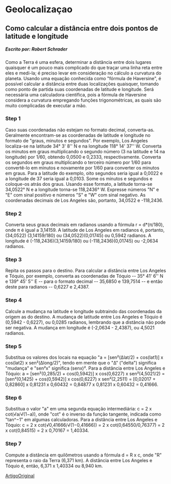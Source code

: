 # Geolocalizaçao

## Como calcular a distância entre dois pontos de latitude e longitude
##### Escrito por: Robert Schrader

Como a Terra é uma esfera, determinar a distância entre dois lugares quaisquer é um pouco mais complicado do que traçar uma linha reta entre eles e medi-la; é preciso levar em consideração no cálculo a curvatura do planeta. Usando uma equação conhecida como "fórmula de Haversine", é possível calcular a distância entre duas localizações quaisquer, tomando como ponto de partida suas coordenadas de latitude e longitude. Será necessária uma calculadora científica, pois a fórmula de Haversine considera a curvatura empregando funções trigonométricas, as quais são muito complicadas de executar a mão.

### Step 1

Caso suas coordenadas não estejam no formato decimal, converta-as. Geralmente encontram-se as coordenadas de latitude e longitude no formato de "graus, minutos e segundos". 
Por exemplo, Los Angeles localiza-se na latitude 34° 3' 8'' N e na longitude 118° 14' 37'' W. 
Converta os minutos em graus multiplicando o segundo número (3 na latitude e 14 na longitude) por 1/60, obtendo 0,0500 e 0,2333, respectivamente. 
Converta os segundos em graus multiplicando o terceiro número por 1/60 para convertê-lo em minutos e novamente por 1/60 para converter os minutos em graus. 
Para a latitude do exemplo, oito segundos seria igual a 0,0022 e a longitude de 37 seria igual a 0,0103. Some os minutos e segundos e coloque-os atrás dos graus. 
Usando esse formato, a latitude torna-se 34,0522° N e a longitude torna-se 118,2436° W. Expresse números "N" e "E" com sinal positivo e números "S" e "W" com sinal negativo. 
As coordenadas decimais de Los Angeles são, portanto, 34,0522 e -118,2436.
 
### Step 2

Converta seus graus decimais em radianos usando a fórmula r = d*(π/180), onde π é igual a 3,14159. 
A latitude de Los Angeles em radianos é, portanto, (34,0522) (3,14159/180) ou (34,0522)(0,01745) ou 0,5942 radianos. 
A longitude é (-118,2436)(3,14159/180) ou (-118,2436)(0,01745) ou -2,0634 radianos.

### Step 3

Repita os passos para o destino. Para calcular a distância entre Los Angeles e Tóquio, por exemplo, converta as coordenadas de Tóquio -- 35° 41' 6'' N e 139° 45' 5'' E -- para o formato decimal -- 35,6850 e 139,7514 -- e então deste para radianos -- 0,6227 e 2,4387.

### Step 4

Calcule a mudança na latitude e longitude subtraindo das coordenadas da origem as do destino. A mudança de latitude entre Los Angeles e Tóquio é (0,5942 - 0,6227), ou 0,0285 radianos, lembrando que a distância não pode ser negativa. A mudança em longitude é (-2,0634 - 2,4387), ou 4,5021 radianos.

### Step 5

Substitua os valores dos locais na equação "a = [sen²(Δlat/2) + cos(lat1)] x cos(lat2) x sen²(Δlong/2)", tendo em mente que o "Δ" ("delta") significa "mudança" e "sen²x" significa (senx)². Para a distância entre Los Angeles e Tóquio: a = [sen²(0,285/2) + cos(0,5942)] x cos(0,6227) x sen²(4,5021/2) = [sen²(0,1425) + cos(0,5942)] x cos(0,6227) x sen²(2,2511) = [0,02017 + 0,82860] x 0,81231 x 0,60432 = 0,84877 x 0,81231 x 0,60432 = 0,41666.

### Step 6

Substitua o valor "a" em uma segunda equação intermediária: c = 2 x cot(√a/√(1−a)), onde "cot" é o inverso da função tangente, indicada como "tan^−1" em algumas calculadoras. Para a distância entre Los Angeles e Tóquio: c = 2 x cot(√0,41666/√(1−0,41666)) = 2 x cot(0,64550/0,76377) = 2 x cot(0,84515) = 2 x 0,70167 = 1,40334.

### Step 7

Compute a distância em quilômetros usando a fórmula d = R x c, onde "R" representa o raio da Terra (6,371 km). A distância entre Los Angeles e Tóquio é, então, 6,371 x 1,40334 ou 8,940 km.


[ArtigoOriginal](https://www.ehow.com.br/converter-scfm-m3-como_95546/)
